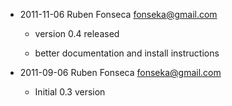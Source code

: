 - 2011-11-06 Ruben Fonseca <fonseka@gmail.com>

    * version 0.4 released

    * better documentation and install instructions

- 2011-09-06 Ruben Fonseca <fonseka@gmail.com>

    * Initial 0.3 version
